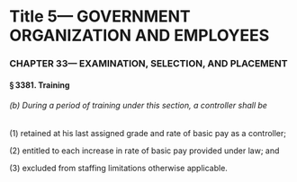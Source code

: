 
# Title 5— GOVERNMENT ORGANIZATION AND EMPLOYEES
### CHAPTER 33— EXAMINATION, SELECTION, AND PLACEMENT
#### § 3381. Training
###### (b) During a period of training under this section, a controller shall be

(1) retained at his last assigned grade and rate of basic pay as a controller;

(2) entitled to each increase in rate of basic pay provided under law; and

(3) excluded from staffing limitations otherwise applicable.
